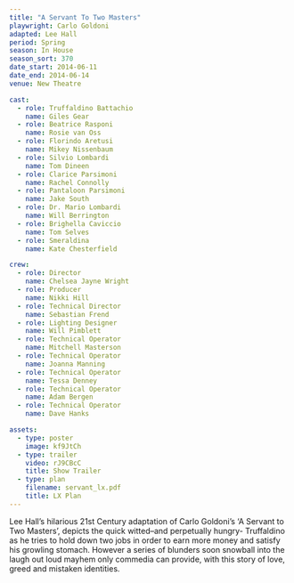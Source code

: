 ```yaml
---
title: "A Servant To Two Masters"
playwright: Carlo Goldoni
adapted: Lee Hall
period: Spring
season: In House
season_sort: 370
date_start: 2014-06-11
date_end: 2014-06-14
venue: New Theatre

cast:
  - role: Truffaldino Battachio
    name: Giles Gear
  - role: Beatrice Rasponi
    name: Rosie van Oss
  - role: Florindo Aretusi
    name: Mikey Nissenbaum
  - role: Silvio Lombardi
    name: Tom Dineen
  - role: Clarice Parsimoni
    name: Rachel Connolly
  - role: Pantaloon Parsimoni
    name: Jake South
  - role: Dr. Mario Lombardi
    name: Will Berrington
  - role: Brighella Caviccio
    name: Tom Selves
  - role: Smeraldina
    name: Kate Chesterfield

crew:
  - role: Director
    name: Chelsea Jayne Wright
  - role: Producer
    name: Nikki Hill
  - role: Technical Director
    name: Sebastian Frend
  - role: Lighting Designer
    name: Will Pimblett
  - role: Technical Operator
    name: Mitchell Masterson
  - role: Technical Operator
    name: Joanna Manning
  - role: Technical Operator
    name: Tessa Denney
  - role: Technical Operator
    name: Adam Bergen
  - role: Technical Operator
    name: Dave Hanks

assets:
  - type: poster
    image: kf9JtCh
  - type: trailer
    video: rJ9CBcC
    title: Show Trailer
  - type: plan
    filename: servant_lx.pdf
    title: LX Plan
---
```


Lee Hall’s hilarious 21st Century adaptation of Carlo Goldoni’s ‘A Servant to Two Masters’, depicts the quick witted–and perpetually hungry- Truffaldino as he tries to hold down two jobs in order to earn more money and satisfy his growling stomach. However a series of blunders soon snowball into the laugh out loud mayhem only commedia can provide, with this story of love, greed and mistaken identities.
